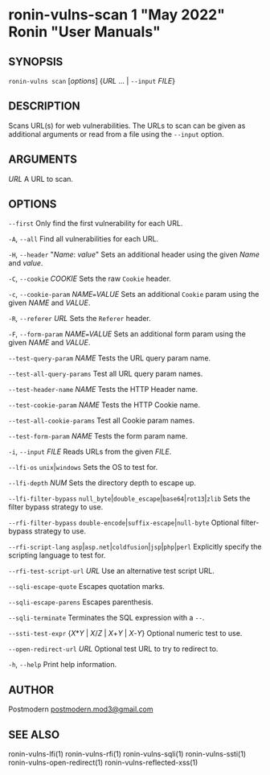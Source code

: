 # ronin-vulns-scan 1 "May 2022" Ronin "User Manuals"

## SYNOPSIS

`ronin-vulns scan` [*options*] {*URL* ... \| `--input` *FILE*}

## DESCRIPTION

Scans URL(s) for web vulnerabilities. The URLs to scan can be given as
additional arguments or read from a file using the `--input` option.

## ARGUMENTS

*URL*
  A URL to scan.

## OPTIONS

`--first`
  Only find the first vulnerability for each URL.

`-A`, `--all`
  Find all vulnerabilities for each URL.

`-H`, `--header` "*Name*: *value*"
  Sets an additional header using the given *Name* and *value*.

`-C`, `--cookie` *COOKIE*
  Sets the raw `Cookie` header.

`-c`, `--cookie-param` *NAME*`=`*VALUE*
  Sets an additional `Cookie` param using the given *NAME* and *VALUE*.

`-R`, `--referer` *URL*
  Sets the `Referer` header.

`-F`, `--form-param` *NAME*`=`*VALUE*
  Sets an additional form param using the given *NAME* and *VALUE*.

`--test-query-param` *NAME*
  Tests the URL query param name.

`--test-all-query-params`
  Test all URL query param names.

`--test-header-name` *NAME*
  Tests the HTTP Header name.

`--test-cookie-param` *NAME*
  Tests the HTTP Cookie name.

`--test-all-cookie-params`
  Test all Cookie param names.

`--test-form-param` *NAME*
  Tests the form param name.

`-i`, `--input` *FILE*
  Reads URLs from the given *FILE*.

`--lfi-os` `unix`\|`windows`
  Sets the OS to test for.

`--lfi-depth` *NUM*
  Sets the directory depth to escape up.

`--lfi-filter-bypass` `null_byte`\|`double_escape`\|`base64`\|`rot13`\|`zlib`
  Sets the filter bypass strategy to use.

`--rfi-filter-bypass` `double-encode`\|`suffix-escape`\|`null-byte`
  Optional filter-bypass strategy to use.

`--rfi-script-lang` `asp`\|`asp.net`\|`coldfusion`\|`jsp`\|`php`\|`perl`
  Explicitly specify the scripting language to test for.

`--rfi-test-script-url` *URL*
  Use an alternative test script URL.

`--sqli-escape-quote`
  Escapes quotation marks.

`--sqli-escape-parens`
  Escapes parenthesis.

`--sqli-terminate`
  Terminates the SQL expression with a `--`.

`--ssti-test-expr` {*X*\**Y* \| *X*/*Z* \| *X*+*Y* \| *X*-*Y*}
  Optional numeric test to use.

`--open-redirect-url` *URL*
  Optional test URL to try to redirect to.

`-h`, `--help`
  Print help information.

## AUTHOR

Postmodern <postmodern.mod3@gmail.com>

## SEE ALSO

ronin-vulns-lfi(1) ronin-vulns-rfi(1) ronin-vulns-sqli(1) ronin-vulns-ssti(1) ronin-vulns-open-redirect(1) ronin-vulns-reflected-xss(1)
